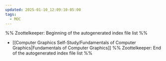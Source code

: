 ```yaml
---
updated: 2025-01-10_12:09:10-05:00
tags:
  - MOC
---
```

%% Zoottelkeeper: Beginning of the autogenerated index file list  %%
-  [[Computer Graphics Self-Study/Fundamentals of Computer Graphics|Fundamentals of Computer Graphics]]
%% Zoottelkeeper: End of the autogenerated index file list  %%
